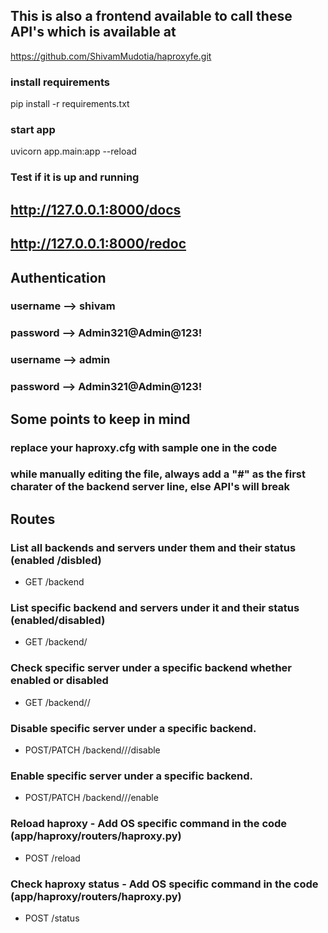 
## This is also a frontend available to call these API's which is available at 

https://github.com/ShivamMudotia/haproxyfe.git

### install requirements
pip install -r requirements.txt

### start app
uvicorn app.main:app --reload

### Test if it is up and running

## http://127.0.0.1:8000/docs

## http://127.0.0.1:8000/redoc


## Authentication

### username  -->  shivam
### password  -->  Admin321@Admin@123!

### username  -->  admin
### password  -->  Admin321@Admin@123!

## Some points to keep in mind
### replace your haproxy.cfg with sample one in the code
### while manually editing the file, always add a "#" as the first charater of the backend server line, else API's will break


## Routes

### List all backends and servers under them and their status (enabled /disbled)
- GET /backend 
### List specific backend and servers under it and their status (enabled/disabled)
- GET /backend/<backend> 
### Check specific server under a specific backend whether enabled or disabled 
- GET /backend/<backend>/<server> 
### Disable specific server under a specific backend.
- POST/PATCH /backend/<backend>/<server>/disable
### Enable specific server under a specific backend.
- POST/PATCH /backend/<backend>/<server>/enable

### Reload haproxy - Add OS specific command in the code (app/haproxy/routers/haproxy.py)
- POST /reload
### Check haproxy status - Add OS specific command in the code (app/haproxy/routers/haproxy.py)
- POST /status







